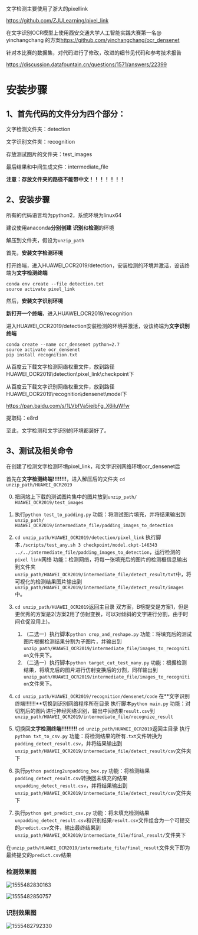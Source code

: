 文字检测主要使用了浙大的pixellink

<https://github.com/ZJULearning/pixel_link>

在文字识别OCR模型上使用西安交通大学人工智能实践大赛第一名@ yinchangchang 的方案<https://github.com/yinchangchang/ocr_densenet>

针对本比赛的数据集，对代码进行了修改，改进的细节见代码和参考技术报告

<https://discussion.datafountain.cn/questions/1571/answers/22399>



# 安装步骤

## 1、首先代码的文件分为四个部分：

文字检测文件夹：detection

文字识别文件夹：recognition

存放测试图片的文件夹：test_images

最后结果和中间生成文件：intermediate_file

**注意：存放文件夹的路径不能带中文！！！！！！！**

## 2、安装步骤

所有的代码语言均为python2，系统环境为linux64

建议使用anaconda**分别创建**  **识别**和**检测**的环境

解压到文件夹，假设为`unzip_path`

首先，**安装文字检测环境**

打开终端，进入HUAWEI_OCR2019/detection，安装检测的环境并激活，设该终端为**文字检测终端**

```
conda env create --file detection.txt
source activate pixel_link
```



然后，**安装文字识别环境**

**新打开一个终端**，进入HUAWEI_OCR2019/recognition



进入HUAWEI_OCR2019/detection安装检测的环境并激活，设该终端为**文字识别终端**

```
conda create --name ocr_densenet python=2.7
source activate ocr_densenet
pip install recognition.txt
```



从百度云下载文字检测网络权重文件，放到路径HUAWEI_OCR2019\detection\pixel_link\checkpoint下

从百度云下载文字识别网络权重文件，放到路径HUAWEI_OCR2019\recognition\densenet\model下

https://pan.baidu.com/s/1LVbfVa5ieibFg_X6iIuWfw 

提取码：e8rd

至此，文字检测和文字识别的环境都装好了。



## 3、测试及相关命令



在创建了检测文字检测环境pixel_link，和文字识别网络环境ocr_densenet后

首先在**文字检测终端!!!!!!!!**，进入解压后的文件夹
`cd unzip_path/HUAWEI_OCR2019`

0. 把网站上下载的测试图片集中的图片放到`unzip_path/ HUAWEI_OCR2019/test_images`

1. 执行`python test_to_padding.py`
   功能：将测试图片填充，并将结果输出到`unzip_path/ HUAWEI_OCR2019/intermediate_file/padding_images_to_detection`
2. `cd unzip_path/HUAWEI_OCR2019/detection/pixel_link`
   执行脚本`./scripts/test_any.sh 3 checkpoint/model.ckpt-146343 ../../intermediate_file/padding_images_to_detection`，运行检测的`pixel link`网络
   功能：检测网络，将每一张填充后的图片的检测框信息输出到文件夹`unzip_path/HUAWEI_OCR2019/intermediate_file/detect_result/txt`中，将可视化的检测结果图片输出到`unzip_path/HUAWEI_OCR2019/intermediate_file/detect_result/images`中。
3. `cd unzip_path/HUAWEI_OCR2019`返回主目录
   双方案，B榜提交是方案1，但是更优秀的方案是2(方案2用了仿射变换，可以对倾斜的文字进行分割，由于时间仓促没用上)。
   1. （二选一）执行脚本`python crop_and_reshape.py`
      功能：将填充后的测试图片根据检测结果分割为子图片，并输出到`unzip_path/HUAWEI_OCR2019/intermediate_file/images_to_recognition`文件夹下。
   2. （二选一）执行脚本`python target_cut_test_many.py`
      功能：根据检测结果，将填充后的图片进行仿射变换后的分割，同样输出到`unzip_path/HUAWEI_OCR2019/intermediate_file/images_to_recognition`文件夹下。
4. `cd unzip_path/HUAWEI_OCR2019/recognition/densenet/code`
   在**文字识别终端!!!!!!!**切换到识别网络程序所在目录
   执行脚本`python main.py`
   功能：对切割后的图片进行神经网络识别，输出中间结果`result.csv`到`unzip_path/HUAWEI_OCR2019/intermediate_file/recognize_result`
5. 切换回**文字检测终端!!!!!!!!!**
   `cd unzip_path/HUAWEI_OCR2019`返回主目录
   执行`python txt_to_csv.py`
   功能：将检测结果的所有`.txt`文件转换为`padding_detect_result.csv`，并将结果输出到`unzip_path/HUAWEI_OCR2019/intermediate_file/detect_result/csv`文件夹下
6. 执行`python padding2unpadding_box.py`
   功能：将检测结果`padding_detect_result.csv`转换回未填充的结果`unpadding_detect_result.csv`，并将结果输出到`unzip_path/HUAWEI_OCR2019/intermediate_file/detect_result/csv`文件夹下
7. 执行`python get_predict_csv.py`
   功能：将未填充检测结果`unpadding_detect_result.csv`和识别结果`result.csv`文件组合为一个可提交的`predict.csv`文件，输出最终结果到`unzip_path/HUAWEI_OCR2019/intermediate_file/final_result/`文件夹下

在`unzip_path/HUAWEI_OCR2019/intermediate_file/final_result`文件夹下即为最终提交的`predict.csv`结果



### 检测效果图

![1555482830163](https://github.com/HLIG/HUAWEIOCR-2019/tree/master/readmeimg/1555482830163.png)

![1555482850757](https://github.com/HLIG/HUAWEIOCR-2019/tree/master/readmeimg/1555482850757.png)



### 识别效果图 

![1555482792330](https://github.com/HLIG/HUAWEIOCR-2019/readmeimg/1555482792330.png)